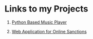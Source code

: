 # Links to my Projects

1. [Python Based Music Player](https://github.com/prathusingal/Music-Player-interface)

2. [Web Application for Online Sanctions](https://github.com/prathusingal/Online-Sanction-System)
